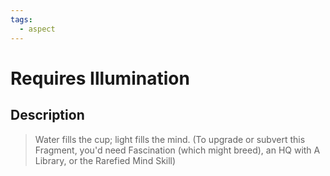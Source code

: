 ```yaml
---
tags:
  - aspect
---
```


# Requires Illumination

## Description

> Water fills the cup; light fills the mind. 
> (To upgrade or subvert this Fragment, you'd need Fascination (which might breed), an HQ with A Library, or the Rarefied Mind Skill)